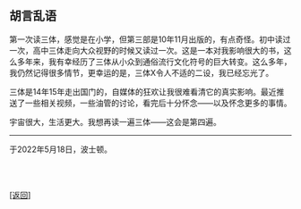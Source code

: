 ## 胡言乱语

第一次读三体，感觉是在小学，但第三部是10年11月出版的，有点奇怪。初中读过一次，高中三体走向大众视野的时候又读过一次。这是一本对我影响很大的书，这么多年来，我有幸经历了三体从小众到通俗流行文化符号的巨大转变。这么多年，我仍然记得很多情节，更幸运的是，三体X令人不适的二设，我已经忘光了。

三体是14年15年走出国门的，自媒体的狂欢让我很难看清它的真实影响。最近推送了一些相关视频，一些油管的讨论，看完后十分怀念——以及怀念更多的事情。

宇宙很大，生活更大。我想再读一遍三体——这会是第四遍。

------

于2022年5月18日，波士顿。

<br>

<br>

[[返回]](../../../../sites/小作文们/碎碎念.md)
